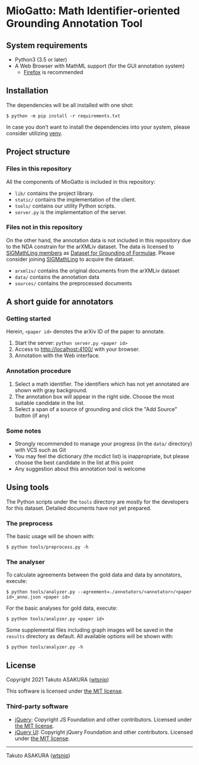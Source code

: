 # MioGatto: Math Identifier-oriented Grounding Annotation Tool

## System requirements

* Python3 (3.5 or later)
* A Web Browser with MathML support (for the GUI annotation system)
    * [Firefox](https://www.mozilla.org/firefox/) is recommended

## Installation

The dependencies will be all installed with one shot:

```
$ python -m pip install -r requirements.txt
```

In case you don't want to install the dependencies into your system, please consider utilizing [venv](https://docs.python.org/3/library/venv.html).

## Project structure

### Files in this repository

All the components of MioGatto is included in this repository:

* `lib/` contains the project library.
* `static/` contains the implementation of the client.
* `tools/` contains our utility Python scripts.
* `server.py` is the implementation of the server.

### Files not in this repository

On the other hand, the annotation data is not included in this repository due to the NDA constrain for the arXMLiv dataset. The data is licensed to [SIGMathLing members](https://sigmathling.kwarc.info/member/) as [Dataset for Grounding of Formulae](https://sigmathling.kwarc.info/resources/grounding-dataset/). Please consider joining [SIGMathLing](https://sigmathling.kwarc.info/member/) to acquire the dataset.

* `arxmliv/` contains the original documents from the arXMLiv dataset
* `data/` contains the annotation data
* `sources/` contains the preprocessed documents

## A short guide for annotators

### Getting started

Herein, `<paper id>` denotes the arXiv ID of the paper to annotate.

1. Start the server: `python server.py <paper id>`
2. Access to <http://localhost:4100/> with your browser.
3. Annotation with the Web interface.

### Annotation procedure

1. Select a math identifier. The identifiers which has not yet annotated are shown with gray background.
2. The annotation box will appear in the right side. Choose the most suitable candidate in the list.
3. Select a span of a source of grounding and click the "Add Source" button (if any)

### Some notes

* Strongly recommended to manage your progress (in the `data/` directory) with VCS such as Git
* You may feel the dictionary (the mcdict list) is inappropriate, but please choose the best candidate in the list at this point
* Any suggestion about this annotation tool is welcome

## Using tools

The Python scripts under the `tools` directory are mostly for the developers for this dataset. Detailed documents have not yet prepared.

### The preprocess

The basic usage will be shown with:

```
$ python tools/preprocess.py -h
```

### The analyser

To calculate agreements between the gold data and data by annotators, execute:

```
$ python tools/analyzer.py --agreement=./annotators/<annotator>/<paper id>_anno.json <paper id>
```

For the basic analyses for gold data, execute:

```
$ python tools/analyzer.py <paper id>
```

Some supplemental files including graph images will be saved in the `results` directory as default. All available options will be shown with:

```
$ python tools/analyzer.py -h
```

## License

Copyright 2021 Takuto ASAKURA ([wtsnjp](https://wtsnjp.com))

This software is licensed under [the MIT license](./LICENSE).

### Third-party software

* [jQuery](https://jquery.org/): Copyright JS Foundation and other contributors. Licensed under [the MIT license](https://jquery.org/license).
* [jQuery UI](https://jqueryui.com/): Copyright jQuery Foundation and other contributors. Licensed under [the MIT license](https://github.com/jquery/jquery-ui/blob/HEAD/LICENSE.txt).

---

Takuto ASAKURA ([wtsnjp](https://wtsnjp.com))
